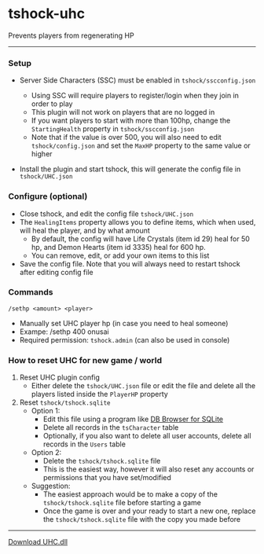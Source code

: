 # tshock-uhc
 Prevents players from regenerating HP 
 
***

### Setup
* Server Side Characters (SSC) must be enabled in `tshock/sscconfig.json`
    - Using SSC will require players to register/login when they join in order to play
    - This plugin will not work on players that are no logged in
    - If you want players to start with more than 100hp, change the `StartingHealth` property in `tshock/sscconfig.json`
    - Note that if the value is over 500, you will also need to edit `tshock/config.json` and set the `MaxHP` property to the same value or higher

* Install the plugin and start tshock, this will generate the config file in `tshock/UHC.json`

### Configure (optional)
* Close tshock, and edit the config file `tshock/UHC.json`
* The `HealingItems` property allows you to define items, which when used, will heal the player, and by what amount
    - By default, the config will have Life Crystals (item id 29) heal for 50 hp, and Demon Hearts (item id 3335) heal for 600 hp.
    - You can remove, edit, or add your own items to this list
* Save the config file. Note that you will always need to restart tshock after editing config file

### Commands
`/sethp <amount> <player>`
* Manually set UHC player hp (in case you need to heal someone)
* Exampe: /sethp 400 onusai
* Required permission: `tshock.admin` (can also be used in console)

### How to reset UHC for new game / world
1. Reset UHC plugin config
   * Either delete the `tshock/UHC.json` file or edit the file and delete all the players listed inside the `PlayerHP` property
2. Reset `tshock/tshock.sqlite`
   * Option 1:
       - Edit this file using a program like [DB Browser for SQLite](https://sqlitebrowser.org/)
       - Delete all records in the `tsCharacter` table
       - Optionally, if you also want to delete all user accounts, delete all records in the `Users` table
   * Option 2:
      - Delete the `tshock/tshock.sqlite` file
      - This is the easiest way, however it will also reset any accounts or permissions that you have set/modified
   * Suggestion:
      - The easiest approach would be to make a copy of the `tshock/tshock.sqlite` file before starting a game
      - Once the game is over and your ready to start a new one, replace the `tshock/tshock.sqlite` file with the copy you made before

***

[Download UHC.dll](https://github.com/onusai/tshock-uhc/raw/main/bin/Debug/net6.0/UHC.dll)
